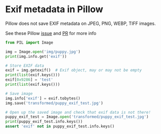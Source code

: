 # Exif metadata in Pillow

Pillow does not save EXIF metadata on JPEG, PNG, WEBP, TIFF images.

See these Pillow [issue](https://github.com/python-pillow/Pillow/issues/6804) and [PR](https://github.com/python-pillow/Pillow/pull/6819) for more info

```python
from PIL import Image

img = Image.open('img/puppy.jpg')
print(img.info.get('exif'))

# Store EXIF data
exif = img.getexif()  # Exif object, may or may not be empty
print(list(exif.keys()))
exif[0x9286] = 'test'
print(list(exif.keys()))

# Save image
img.info['exif'] = exif.tobytes()
img.save('transformed/puppy_exif_test.jpg')

# Open up the saved image and check that exif data is not there!
puppy_exif_test = Image.open('transformed/puppy_exif_test.jpg')
print(puppy_exif_test.info.keys())
assert 'exif' not in puppy_exif_test.info.keys()
```